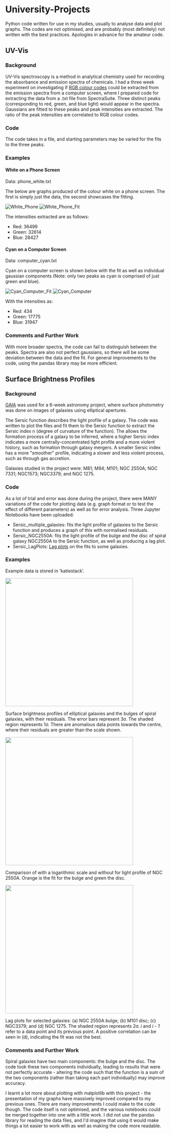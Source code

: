 # University-Projects
Python code written for use in my studies, usually to analyse data and plot graphs. The codes are not optimised, and are probably (most definitely) not written with the best practices. Apologies in advance for the amateur code.

## UV-Vis
### Background
UV-Vis spectroscopy is a method in analytical chemistry used for recording the absorbance and emission spectra of chemicals. I had a three week experiment on investigating if [RGB colour codes](https://en.wikipedia.org/wiki/RGB_color_model#Numeric_representations) could be extracted from the emission spectra from a computer screen, where I prepared code for extracting the data from a .txt file from SpectraSuite. Three distinct peaks (corresponding to red, green, and blue light) would appear in the spectra. Gaussians are fitted to these peaks and peak intensities are extracted. The ratio of the peak intensities are correlated to RGB colour codes.

### Code
The code takes in a file, and starting parameters may be varied for the fits to the three peaks.

### Examples
#### White on a Phone Screen
Data: phone_white.txt

The below are graphs produced of the colour white on a phone screen. The first is simply just the data, the second showcases the fitting.

![White_Phone](https://github.com/kly-zhou/University-Projects/assets/155482955/c6a28b1f-55fe-43f4-b9c2-ae91c85d3558)
![White_Phone_Fit](https://github.com/kly-zhou/University-Projects/assets/155482955/987304f2-fc92-49ec-a373-3eb72f467109)

The intensities extracted are as follows:
* Red: 36499
* Green: 32614
* Blue: 28427

#### Cyan on a Computer Screen
Data: computer_cyan.txt

Cyan on a computer screen is shown below with the fit as well as individual gaussian components (Note: only two peaks as cyan is comprised of just green and blue).

![Cyan_Computer_Fit](https://github.com/kly-zhou/University-Projects/assets/155482955/11c1abbf-7d2e-414c-bcee-157644c278a3)
![Cyan_Computer](https://github.com/kly-zhou/University-Projects/assets/155482955/ea0629f3-6ca5-456e-8a03-ab0b18708e56)

With the intensities as:
* Red: 434
* Green: 17775
* Blue: 31947

### Comments and Further Work
With more broader spectra, the code can fail to distinguish between the peaks. Spectra are also not perfect gaussians, so there will be some deviation between the data and the fit. For general improvements to the code, using the pandas library may be more efficient.

## Surface Brightness Profiles
### Background
[GAIA](https://astro.dur.ac.uk/~pdraper/gaia/gaia.html) was used for a 6-week astronomy project, where surface photometry was done on images of galaxies using elliptical apertures.

The Sersic function describes the light profile of a galaxy. The code was written to plot the files and fit them to the Sersic function to extract the Sersic index n (degree of curvature of the function). The allows the formation process of a galaxy to be inferred, where a higher Sersic index indicates a more centrally-concentrated light profile and a more violent history, such as formation through galaxy mergers. A smaller Sersic index has a more "smoother" profile, indicating a slower and less violent process, such as through gas accretion.

Galaxies studied in the project were: M81; M94; M101; NGC 2550A; NGC 7331; NGC1573; NGC3379; and NGC 1275.

### Code
As a lot of trial and error was done during the project, there were MANY variations of the code for plotting data (e.g. graph format or to test the effect of different parameters) as well as for error analysis. Three Jupyter Notebooks have been uploaded:

- Sersic_multiple_galaxies: fits the light profile of galaxies to the Sersic function and produces a graph of this with normalised residuals.
- Sersic_NGC2550A: fits the light profile of the bulge and the disc of spiral galaxy NGC2550A to the Sersic function, as well as producing a lag plot.
- Sersic_LagPlots: [Lag plots](https://www.statisticshowto.com/lag-plot/) on the fits to some galaxies.

### Examples
Example data is stored in 'katiestack'.

<img src="https://github.com/user-attachments/assets/99e9f105-8bdc-42d2-91cd-7abca64a7c04" width="400">

Surface brightness profiles of elliptical galaxies and the bulges of spiral galaxies, with their residuals. The error bars represent 3σ. The shaded region represents 1σ. There are anomalous data points towards the centre, where their residuals are greater than the scale shown.


<img src="https://github.com/user-attachments/assets/de7fbb1f-f0f5-4cf4-886f-9af592669b96" width="400">

Comparison of with a logarithmic scale and without for light profile of NGC 2550A. Orange is the fit for the bulge and green the disc.


<img src="https://github.com/user-attachments/assets/807a9fc8-4e36-4788-bdb8-7edde2410a4a" width="400">

Lag plots for selected galaxies: (a) NGC 2550A bulge; (b) M101 disc; (c) NGC3379; and (d) NGC 1275. The shaded region represents 2σ. *i* and *i - 1* refer to a data point and its previous point. A positive correlation can be seen in (d), indicating the fit was not the best.


### Comments and Further Work
Spiral galaxies have two main components: the bulge and the disc. The code took these two components individually, leading to results that were not perfectly accurate - altering the code such that the function is a sum of the two components (rather than taking each part individually) may improve accuracy.

I learnt a lot more about plotting with matplotlib with this project - the presentation of my graphs have massively improved compared to my previous ones.  There are many improvements I could make to the code though. The code itself is not optimised, and the various notebooks could be merged together into one with a little work. I did not use the pandas library for reading the data files, and I'd imagine that using it would make things a lot easier to work with as well as making the code more readable.
